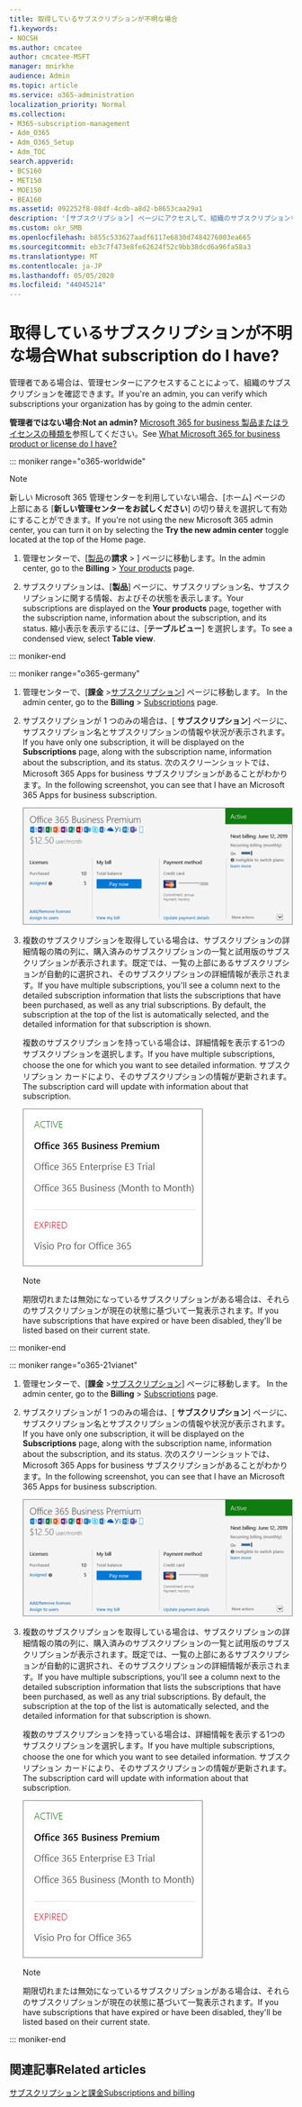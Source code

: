 ```yaml
---
title: 取得しているサブスクリプションが不明な場合
f1.keywords:
- NOCSH
ms.author: cmcatee
author: cmcatee-MSFT
manager: mnirkhe
audience: Admin
ms.topic: article
ms.service: o365-administration
localization_priority: Normal
ms.collection:
- M365-subscription-management
- Adm_O365
- Adm_O365_Setup
- Adm_TOC
search.appverid:
- BCS160
- MET150
- MOE150
- BEA160
ms.assetid: 092252f8-08df-4cdb-a8d2-b8653caa29a1
description: '[サブスクリプション] ページにアクセスして、組織のサブスクリプションを確認する方法について説明します。'
ms.custom: okr_SMB
ms.openlocfilehash: b855c533627aadf6117e6830d7484276003ea665
ms.sourcegitcommit: eb3c7f473e8fe62624f52c9bb38dcd6a96fa58a3
ms.translationtype: MT
ms.contentlocale: ja-JP
ms.lasthandoff: 05/05/2020
ms.locfileid: "44045214"
---
```

# <a name="what-subscription-do-i-have"></a><span data-ttu-id="433d1-103">取得しているサブスクリプションが不明な場合</span><span class="sxs-lookup"><span data-stu-id="433d1-103">What subscription do I have?</span></span>

<span data-ttu-id="433d1-104">管理者である場合は、管理センターにアクセスすることによって、組織のサブスクリプションを確認できます。</span><span class="sxs-lookup"><span data-stu-id="433d1-104">If you're an admin, you can verify which subscriptions your organization has by going to the admin center.</span></span>
  
 <span data-ttu-id="433d1-105">**管理者ではない場合**:</span><span class="sxs-lookup"><span data-stu-id="433d1-105">**Not an admin?**</span></span> <span data-ttu-id="433d1-106">[Microsoft 365 for business 製品またはライセンスの種類を](https://support.office.com/article/f8ab5e25-bf3f-4a47-b264-174b1ee925fd.aspx)参照してください。</span><span class="sxs-lookup"><span data-stu-id="433d1-106">See [What Microsoft 365 for business product or license do I have?](https://support.office.com/article/f8ab5e25-bf3f-4a47-b264-174b1ee925fd.aspx)</span></span>

::: moniker range="o365-worldwide"

> [!NOTE]
> <span data-ttu-id="433d1-107">新しい Microsoft 365 管理センターを利用していない場合、[ホーム] ページの上部にある [**新しい管理センターをお試しください**] の切り替えを選択して有効にすることができます。</span><span class="sxs-lookup"><span data-stu-id="433d1-107">If you're not using the new Microsoft 365 admin center, you can turn it on by selecting the **Try the new admin center** toggle located at the top of the Home page.</span></span>

1. <span data-ttu-id="433d1-108">管理センターで、[<a href="https://go.microsoft.com/fwlink/p/?linkid=842054" target="_blank">製品</a>の**請求** \> ] ページに移動します。</span><span class="sxs-lookup"><span data-stu-id="433d1-108">In the admin center, go to the **Billing** \> <a href="https://go.microsoft.com/fwlink/p/?linkid=842054" target="_blank">Your products</a> page.</span></span>

2. <span data-ttu-id="433d1-109">サブスクリプションは、[**製品**] ページに、サブスクリプション名、サブスクリプションに関する情報、およびその状態を表示します。</span><span class="sxs-lookup"><span data-stu-id="433d1-109">Your subscriptions are displayed on the **Your products** page, together with the subscription name, information about the subscription, and its status.</span></span> <span data-ttu-id="433d1-110">縮小表示を表示するには、[**テーブルビュー**] を選択します。</span><span class="sxs-lookup"><span data-stu-id="433d1-110">To see a condensed view, select **Table view**.</span></span>

::: moniker-end
  
::: moniker range="o365-germany"

1. <span data-ttu-id="433d1-111">管理センターで、[**課金** \><a href="https://go.microsoft.com/fwlink/p/?linkid=847745" target="_blank">サブスクリプション</a>] ページに移動します。  </span><span class="sxs-lookup"><span data-stu-id="433d1-111">In the admin center, go to the **Billing** \>  <a href="https://go.microsoft.com/fwlink/p/?linkid=847745" target="_blank">Subscriptions</a> page.</span></span>

2. <span data-ttu-id="433d1-112">サブスクリプションが 1 つのみの場合は、[ **サブスクリプション**] ページに、サブスクリプション名とサブスクリプションの情報や状況が表示されます。</span><span class="sxs-lookup"><span data-stu-id="433d1-112">If you have only one subscription, it will be displayed on the **Subscriptions** page, along with the subscription name, information about the subscription, and its status.</span></span> <span data-ttu-id="433d1-113">次のスクリーンショットでは、Microsoft 365 Apps for business サブスクリプションがあることがわかります。</span><span class="sxs-lookup"><span data-stu-id="433d1-113">In the following screenshot, you can see that I have an Microsoft 365 Apps for business subscription.</span></span>

    ![The Subscriptions page that shows which subscription you have as well as its status.](../../media/4d51dfcc-e9f3-4414-964a-6ef182f49eba.png)
  
3. <span data-ttu-id="433d1-p104">複数のサブスクリプションを取得している場合は、サブスクリプションの詳細情報の隣の列に、購入済みのサブスクリプションの一覧と試用版のサブスクリプションが表示されます。既定では、一覧の上部にあるサブスクリプションが自動的に選択され、そのサブスクリプションの詳細情報が表示されます。</span><span class="sxs-lookup"><span data-stu-id="433d1-p104">If you have multiple subscriptions, you'll see a column next to the detailed subscription information that lists the subscriptions that have been purchased, as well as any trial subscriptions. By default, the subscription at the top of the list is automatically selected, and the detailed information for that subscription is shown.</span></span>

    <span data-ttu-id="433d1-117">複数のサブスクリプションを持っている場合は、詳細情報を表示する1つのサブスクリプションを選択します。</span><span class="sxs-lookup"><span data-stu-id="433d1-117">If you have multiple subscriptions, choose the one for which you want to see detailed information.</span></span> <span data-ttu-id="433d1-118">サブスクリプション カードにより、そのサブスクリプションの情報が更新されます。</span><span class="sxs-lookup"><span data-stu-id="433d1-118">The subscription card will update with information about that subscription.</span></span>

    ![状態別にグループ化された複数のサブスクリプションの一覧を表示する、管理センターの [サブスクリプション] ページ。](../../media/548ab8e9-bf9c-46d1-8c7c-ef5b631f3faa.png)
  
    > [!NOTE]
    > <span data-ttu-id="433d1-120">期限切れまたは無効になっているサブスクリプションがある場合は、それらのサブスクリプションが現在の状態に基づいて一覧表示されます。</span><span class="sxs-lookup"><span data-stu-id="433d1-120">If you have subscriptions that have expired or have been disabled, they'll be listed based on their current state.</span></span>

::: moniker-end

::: moniker range="o365-21vianet"

1. <span data-ttu-id="433d1-121">管理センターで、[**課金** \><a href="https://go.microsoft.com/fwlink/p/?linkid=850626" target="_blank">サブスクリプション</a>] ページに移動します。  </span><span class="sxs-lookup"><span data-stu-id="433d1-121">In the admin center, go to the **Billing** \>  <a href="https://go.microsoft.com/fwlink/p/?linkid=850626" target="_blank">Subscriptions</a> page.</span></span>

2. <span data-ttu-id="433d1-122">サブスクリプションが 1 つのみの場合は、[ **サブスクリプション**] ページに、サブスクリプション名とサブスクリプションの情報や状況が表示されます。</span><span class="sxs-lookup"><span data-stu-id="433d1-122">If you have only one subscription, it will be displayed on the **Subscriptions** page, along with the subscription name, information about the subscription, and its status.</span></span> <span data-ttu-id="433d1-123">次のスクリーンショットでは、Microsoft 365 Apps for business サブスクリプションがあることがわかります。</span><span class="sxs-lookup"><span data-stu-id="433d1-123">In the following screenshot, you can see that I have an Microsoft 365 Apps for business subscription.</span></span>

    ![The Subscriptions page that shows which subscription you have as well as its status.](../../media/4d51dfcc-e9f3-4414-964a-6ef182f49eba.png)
  
3. <span data-ttu-id="433d1-p107">複数のサブスクリプションを取得している場合は、サブスクリプションの詳細情報の隣の列に、購入済みのサブスクリプションの一覧と試用版のサブスクリプションが表示されます。既定では、一覧の上部にあるサブスクリプションが自動的に選択され、そのサブスクリプションの詳細情報が表示されます。</span><span class="sxs-lookup"><span data-stu-id="433d1-p107">If you have multiple subscriptions, you'll see a column next to the detailed subscription information that lists the subscriptions that have been purchased, as well as any trial subscriptions. By default, the subscription at the top of the list is automatically selected, and the detailed information for that subscription is shown.</span></span>

    <span data-ttu-id="433d1-127">複数のサブスクリプションを持っている場合は、詳細情報を表示する1つのサブスクリプションを選択します。</span><span class="sxs-lookup"><span data-stu-id="433d1-127">If you have multiple subscriptions, choose the one for which you want to see detailed information.</span></span> <span data-ttu-id="433d1-128">サブスクリプション カードにより、そのサブスクリプションの情報が更新されます。</span><span class="sxs-lookup"><span data-stu-id="433d1-128">The subscription card will update with information about that subscription.</span></span>

    ![状態別にグループ化された複数のサブスクリプションの一覧を表示する、管理センターの [サブスクリプション] ページ。](../../media/548ab8e9-bf9c-46d1-8c7c-ef5b631f3faa.png)
  
    > [!NOTE]
    > <span data-ttu-id="433d1-130">期限切れまたは無効になっているサブスクリプションがある場合は、それらのサブスクリプションが現在の状態に基づいて一覧表示されます。</span><span class="sxs-lookup"><span data-stu-id="433d1-130">If you have subscriptions that have expired or have been disabled, they'll be listed based on their current state.</span></span>

::: moniker-end

## <a name="related-articles"></a><span data-ttu-id="433d1-131">関連記事</span><span class="sxs-lookup"><span data-stu-id="433d1-131">Related articles</span></span>
  
[<span data-ttu-id="433d1-132">サブスクリプションと課金</span><span class="sxs-lookup"><span data-stu-id="433d1-132">Subscriptions and billing</span></span>](../../commerce/index.yml)